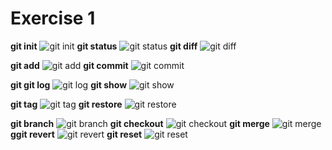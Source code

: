 # Exercise 1
**git init**
![git init](gitinit.png)
**git status**
![git status](gitstatus.png)
**git diff**
![git diff](gitdiff.png)

**git add**
![git add](gitadd.png)
**git commit**
![git commit](gitcommit.png)

**git git log**
![git log](gitlog.png)
**git show**
![git show](gitshow.png)

**git tag**
![git tag](gittag.png)
**git restore**
![git restore](gitrestor.png)

**git branch**
![git branch](gitbranch.png)
**git checkout**
![git checkout](gitcheckout.png)
**git merge**
![git merge](gitmerg.png)
**ggit revert**
![git revert](gitrevert.png)
**git reset**
![git reset](gitrest.png)